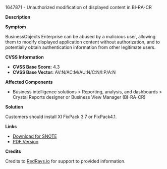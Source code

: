 1647871 - Unauthorized modification of displayed content in BI-RA-CR

**Description**

**Symptom**

BusinessObjects Enterprise can be abused by a malicious user, allowing them to modify displayed application content without authorization, and to potentially obtain authentication information from other legitimate users.

**CVSS Information**

- **CVSS Base Score:** 4.3
- **CVSS Base Vector:** AV:N/AC:M/AU:N/C:N/I:P/A:N

**Affected Components**

- Business intelligence solutions > Reporting, analysis, and dashboards > Crystal Reports designer or Business View Manager (BI-RA-CR)

**Solution**

Customers should install XI FixPack 3.7 or FixPack4.1.

**Links**

- [Download for SNOTE](https://notesdownloads.sap.com/note/0040000017335162017)
- [PDF Version](https://userapps.support.sap.com/sap/support/sfm/notes/print/0001647871?language=en-US&token=D2D8F122252FA4B1BCB6565660060FC1)

**Credits**

Credits to [RedRays.io](https://redrays.io) for support to provided information.